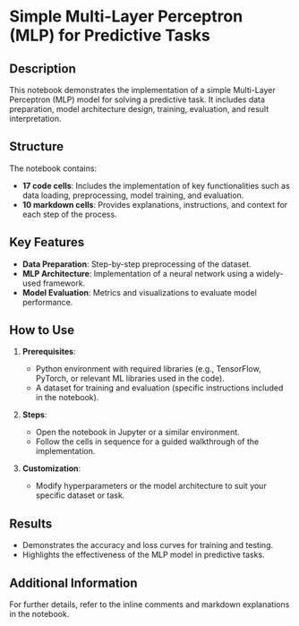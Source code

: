# Simple Multi-Layer Perceptron (MLP) for Predictive Tasks

## Description
This notebook demonstrates the implementation of a simple Multi-Layer Perceptron (MLP) model for solving a predictive task. It includes data preparation, model architecture design, training, evaluation, and result interpretation.

## Structure
The notebook contains:
- **17 code cells**: Includes the implementation of key functionalities such as data loading, preprocessing, model training, and evaluation.
- **10 markdown cells**: Provides explanations, instructions, and context for each step of the process.

## Key Features
- **Data Preparation**: Step-by-step preprocessing of the dataset.
- **MLP Architecture**: Implementation of a neural network using a widely-used framework.
- **Model Evaluation**: Metrics and visualizations to evaluate model performance.

## How to Use
1. **Prerequisites**:
   - Python environment with required libraries (e.g., TensorFlow, PyTorch, or relevant ML libraries used in the code).
   - A dataset for training and evaluation (specific instructions included in the notebook).

2. **Steps**:
   - Open the notebook in Jupyter or a similar environment.
   - Follow the cells in sequence for a guided walkthrough of the implementation.

3. **Customization**:
   - Modify hyperparameters or the model architecture to suit your specific dataset or task.

## Results
- Demonstrates the accuracy and loss curves for training and testing.
- Highlights the effectiveness of the MLP model in predictive tasks.

## Additional Information
For further details, refer to the inline comments and markdown explanations in the notebook.
